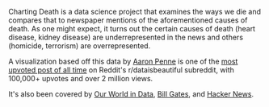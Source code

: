 Charting Death is a data science project that examines the ways we die and compares that to newspaper mentions of the aforementioned causes of death. As one might expect, it turns out the certain causes of death (heart disease, kidney disease) are underrepresented in the news and others (homicide, terrorism) are overrepresented.

A visualization based off this data by [Aaron Penne](http://aaronpenne.com/) is one of the [most upvoted post of all time](https://www.reddit.com/r/dataisbeautiful/comments/8cwcbu/cause_of_death_reality_vs_google_vs_media_oc/) on Reddit's r/dataisbeautiful subreddit, with 100,000+ upvotes and over 2 million views.

It's also been covered by [Our World in Data](https://ourworldindata.org/does-the-news-reflect-what-we-die-from), [Bill Gates](https://twitter.com/BillGates/status/1138520780042465280), and [Hacker News](https://news.ycombinator.com/item?id=1684023).